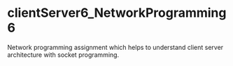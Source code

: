 # clientServer6_NetworkProgramming6
Network programming assignment which helps to understand client server architecture with socket programming.
